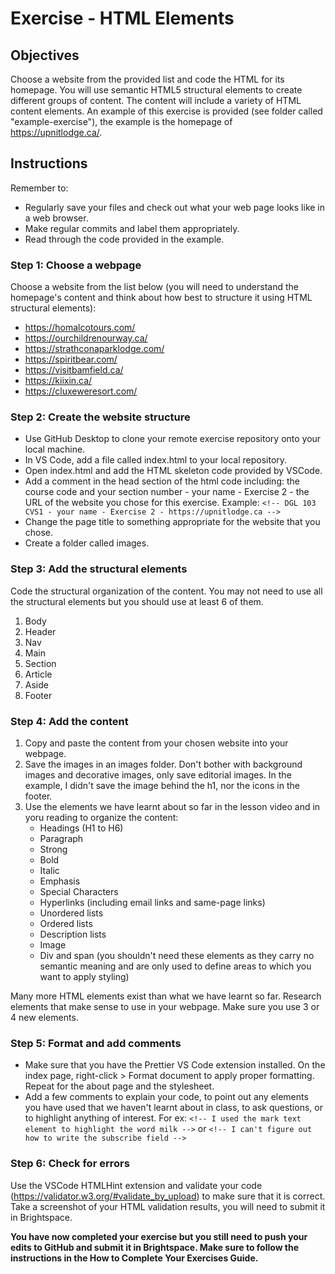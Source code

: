 # Exercise  - HTML Elements

## Objectives
Choose a website from the provided list and code the HTML for its homepage. You will use semantic HTML5 structural elements to create different groups of content. The content will include a variety of HTML content elements. An example of this exercise is provided (see folder called "example-exercise"), the example is the homepage of https://upnitlodge.ca/.

## Instructions
Remember to:
* Regularly save your files and check out what your web page looks like in a web browser.
* Make regular commits and label them appropriately.
* Read through the code provided in the example.
### Step 1: Choose a webpage
Choose a website from the list below (you will need to understand the homepage's content and think about how best to structure it using HTML structural elements):
* https://homalcotours.com/
* https://ourchildrenourway.ca/
* https://strathconaparklodge.com/
* https://spiritbear.com/
* https://visitbamfield.ca/ 
* https://kiixin.ca/
* https://cluxeweresort.com/

### Step 2: Create the website structure
* Use GitHub Desktop to clone your remote exercise repository onto your local machine.
* In VS Code, add a file called index.html to your local repository. 
* Open index.html and add the HTML skeleton code provided by VSCode.
* Add a comment in the head section of the html code including: the course code and your section number - your name - Exercise 2 - the URL of the website you chose for this exercise. Example:
`<!-- DGL 103 CVS1 - your name - Exercise 2 - https://upnitlodge.ca -->`
* Change the page title to something appropriate for the website that you chose.
* Create a folder called images.
### Step 3: Add the structural elements
Code the structural organization of the content. You may not need to use all the structural elements but you should use at least 6 of them.
1. Body 
2. Header
3. Nav
4. Main
5. Section
6. Article
7. Aside
8. Footer
### Step 4: Add the content
1. Copy and paste the content from your chosen website into your webpage.
2. Save the images in an images folder. Don't bother with background images and decorative images, only save editorial images. In the example, I didn't save the image behind the h1, nor the icons in the footer.
3. Use the elements we have learnt about so far in the lesson video and in yoru reading to organize the content:
    - Headings (H1 to H6)
    - Paragraph
    - Strong
    - Bold
    - Italic
    - Emphasis
    - Special Characters
    - Hyperlinks (including email links and same-page links)
    - Unordered lists
    - Ordered lists
    - Description lists
    - Image
    - Div and span (you shouldn't need these elements as they carry no semantic meaning and are only used to define areas to which you want to apply styling)

Many more HTML elements exist than what we have learnt so far. Research elements that make sense to use in your webpage. Make sure you use 3 or 4 new elements. 

### Step 5: Format and add comments 
* Make sure that you have the Prettier VS Code extension installed. On the index page, right-click > Format document to apply proper formatting. Repeat for the about page and the stylesheet.
* Add a few comments to explain your code, to point out any elements you have used that we haven't learnt about in class, to ask questions, or to highlight anything of interest. For ex: `<!-- I used the mark text element to highlight the word milk -->` or `<!-- I can't figure out how to write the subscribe field -->` 

### Step 6: Check for errors
Use the VSCode HTMLHint extension and validate your code (https://validator.w3.org/#validate_by_upload) to make sure that it is correct. Take a screenshot of your HTML validation results, you will need to submit it in Brightspace.

**You have now completed your exercise but you still need to push your edits to GitHub and submit it in Brightspace. Make sure to follow the instructions in the How to Complete Your Exercises Guide.**